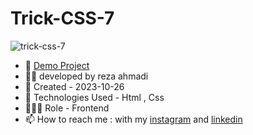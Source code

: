 # Trick-CSS-7

![trick-css-7](https://github.com/ahmadideveloper/Trick-CSS-7/assets/141068188/525f821d-3732-488c-8fcd-fb6bef0cfd67) 


- 🔗 [Demo Project](https://ahmadideveloper.github.io/Trick-CSS-7/)
- 👨‍💻 developed by reza ahmadi
- 📆 Created - 2023-10-26
- 🤖 Technologies Used - Html , Css
- 🕵🏻‍♀️ Role - Frontend
- 📫 How to reach me : with my [instagram](https://instagram.com/ahmadideveloper) and [linkedin](https://linkedin.com/in/reza-ahmadi-639351286)

